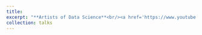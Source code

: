 ```yaml
---
title:
excerpt: "**Artists of Data Science**<br/><a href='https://www.youtube.com/watch?v=3dfx3E1EMCw&t=9s'><img src='/images/artists_of_data_science_500_300.jpg'>"
collection: talks
---
```

